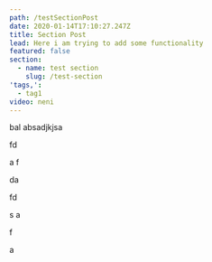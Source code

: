 ```yaml
---
path: /testSectionPost
date: 2020-01-14T17:10:27.247Z
title: Section Post
lead: Here i am trying to add some functionality
featured: false
section:
  - name: test section
    slug: /test-section
'tags,':
  - tag1
video: neni
---
```

bal  absadjkjsa

 fd

a f

da 

fd

s a

f

 a

